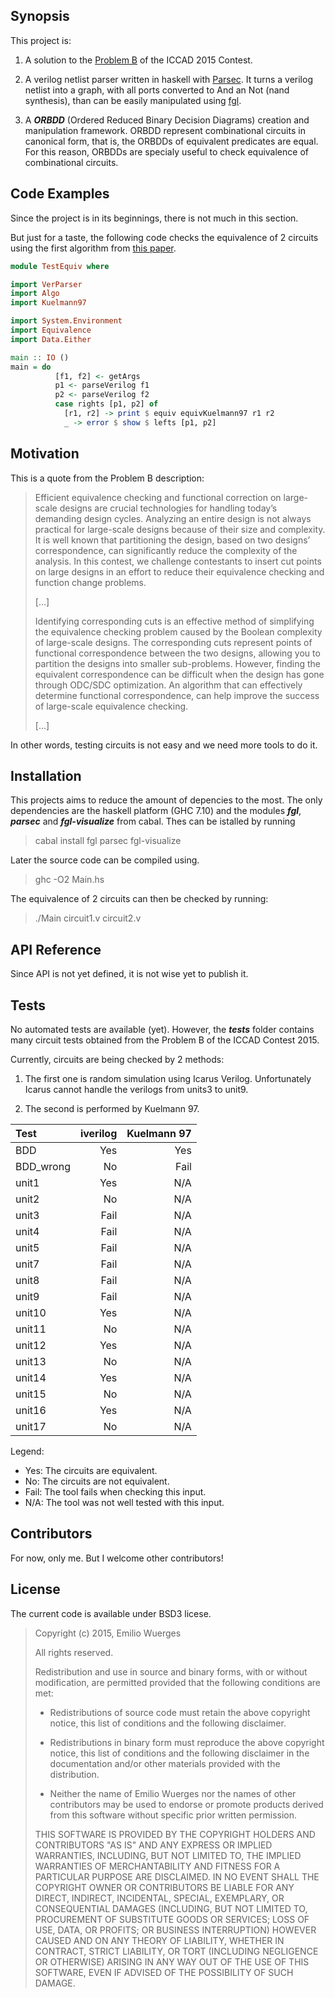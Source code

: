## Synopsis

This project is:

1. A solution to the [Problem B](http://cad-contest.el.cycu.edu.tw/problem_B/default.htm) of the ICCAD 2015 Contest.


2. A verilog netlist parser written in haskell with [Parsec](https://wiki.haskell.org/Parsec). It turns a verilog netlist into a graph, with all ports converted to And an Not (nand synthesis), than can be easily manipulated using [fgl](http://hackage.haskell.org/package/fgl).

3. A ***ORBDD*** (Ordered Reduced Binary Decision Diagrams) creation and manipulation framework. ORBDD represent combinational circuits in canonical form, that is, the ORBDDs of equivalent predicates are equal. For this reason, ORBDDs are specialy useful to check equivalence of combinational circuits.

## Code Examples

Since the project is in its beginnings, there is not much in this section.

But just for a taste, the following code checks the equivalence of 2 circuits using the first algorithm from 
[this paper](http://citeseerx.ist.psu.edu/viewdoc/summary?doi=10.1.1.60.5265).

```Haskell
module TestEquiv where

import VerParser
import Algo
import Kuelmann97

import System.Environment
import Equivalence
import Data.Either

main :: IO ()
main = do
          [f1, f2] <- getArgs
          p1 <- parseVerilog f1
          p2 <- parseVerilog f2
          case rights [p1, p2] of
            [r1, r2] -> print $ equiv equivKuelmann97 r1 r2
            _ -> error $ show $ lefts [p1, p2]

```

## Motivation

This is a quote from the Problem B description:

> Efficient equivalence checking and functional correction on large-scale designs are crucial technologies for handling today’s demanding design cycles. Analyzing an entire design is not always practical for large-scale designs because of their size and complexity. It is well known that partitioning the design, based on two designs’ correspondence, can significantly reduce the complexity of the analysis. 
> In this contest, we challenge contestants to insert cut points on large designs in an effort to reduce their equivalence checking and function change problems. 
> 
> [...]
> 
> Identifying corresponding cuts is an effective method of simplifying the equivalence checking problem caused by the Boolean complexity of large-scale designs. The corresponding cuts represent points of functional correspondence between the two designs, allowing you to partition the designs into smaller sub-problems. However, finding the equivalent correspondence can be difficult when the design has gone through ODC/SDC optimization. An algorithm that can effectively determine functional correspondence, can help improve the success of large-scale equivalence checking. 
>
> [...]

In other words, testing circuits is not easy and we need more tools to do it.

## Installation

This projects aims to reduce the amount of depencies to the most. 
The only dependencies are the haskell platform (GHC 7.10) and the modules ***fgl***, ***parsec*** and ***fgl-visualize*** from cabal.
Thes can be istalled by running 

> cabal install fgl parsec fgl-visualize

Later the source code can be compiled using.

> ghc -O2 Main.hs

The equivalence of 2 circuits can then be checked by running:

> ./Main circuit1.v circuit2.v

## API Reference

Since API is not yet defined, it is not wise yet to publish it.

## Tests

No automated tests are available (yet). However, the ***tests*** folder contains many circuit tests obtained from the Problem B of the ICCAD Contest 2015.

Currently, circuits are being checked by 2 methods: 

1. The first one is random simulation using Icarus Verilog. Unfortunately Icarus cannot handle
the verilogs from units3 to unit9.

2. The second is performed by Kuelmann 97. 

| Test      | iverilog | Kuelmann 97 |
|:----------|---------:|------------:|
| BDD       | Yes      | Yes         |
| BDD_wrong | No       | Fail        |
| unit1     | Yes      | N/A         |
| unit2     | No       | N/A         |
| unit3     | Fail     | N/A         |
| unit4     | Fail     | N/A         |
| unit5     | Fail     | N/A         |
| unit7     | Fail     | N/A         |
| unit8     | Fail     | N/A         |
| unit9     | Fail     | N/A         |
| unit10    | Yes      | N/A         |
| unit11    | No       | N/A         |
| unit12    | Yes      | N/A         |
| unit13    | No       | N/A         |
| unit14    | Yes      | N/A         |
| unit15    | No       | N/A         |
| unit16    | Yes      | N/A         |
| unit17    | No       | N/A         |

Legend: 
* Yes: The circuits are equivalent.
* No: The circuits are not equivalent.
* Fail: The tool fails when checking this input.
* N/A: The tool was not well tested with this input.

## Contributors

For now, only me. But I welcome other contributors!

## License

The current code is available under BSD3 licese. 

>
>Copyright (c) 2015, Emilio Wuerges
>
>All rights reserved.
>
>Redistribution and use in source and binary forms, with or without
>modification, are permitted provided that the following conditions are met:
>
>    * Redistributions of source code must retain the above copyright
>      notice, this list of conditions and the following disclaimer.
>
>    * Redistributions in binary form must reproduce the above
>      copyright notice, this list of conditions and the following
>      disclaimer in the documentation and/or other materials provided
>      with the distribution.
>
>    * Neither the name of Emilio Wuerges nor the names of other
>      contributors may be used to endorse or promote products derived
>      from this software without specific prior written permission.
>
>THIS SOFTWARE IS PROVIDED BY THE COPYRIGHT HOLDERS AND CONTRIBUTORS
>"AS IS" AND ANY EXPRESS OR IMPLIED WARRANTIES, INCLUDING, BUT NOT
>LIMITED TO, THE IMPLIED WARRANTIES OF MERCHANTABILITY AND FITNESS FOR
>A PARTICULAR PURPOSE ARE DISCLAIMED. IN NO EVENT SHALL THE COPYRIGHT
>OWNER OR CONTRIBUTORS BE LIABLE FOR ANY DIRECT, INDIRECT, INCIDENTAL,
>SPECIAL, EXEMPLARY, OR CONSEQUENTIAL DAMAGES (INCLUDING, BUT NOT
>LIMITED TO, PROCUREMENT OF SUBSTITUTE GOODS OR SERVICES; LOSS OF USE,
>DATA, OR PROFITS; OR BUSINESS INTERRUPTION) HOWEVER CAUSED AND ON ANY
>THEORY OF LIABILITY, WHETHER IN CONTRACT, STRICT LIABILITY, OR TORT
>(INCLUDING NEGLIGENCE OR OTHERWISE) ARISING IN ANY WAY OUT OF THE USE
>OF THIS SOFTWARE, EVEN IF ADVISED OF THE POSSIBILITY OF SUCH DAMAGE.
>
